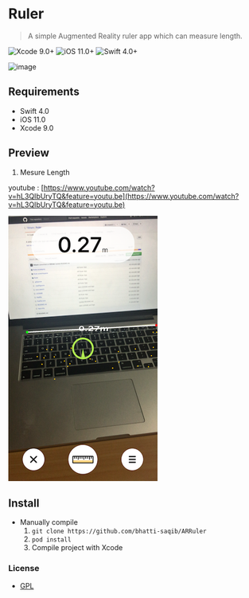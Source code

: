 # Ruler
> A simple Augmented Reality ruler app which can measure length.

![Xcode 9.0+](https://img.shields.io/badge/Xcode-9.0%2B-blue.svg)
![iOS 11.0+](https://img.shields.io/badge/iOS-11.0%2B-blue.svg)
![Swift 4.0+](https://img.shields.io/badge/Swift-4.0%2B-orange.svg)

![image](https://user-images.githubusercontent.com/6277495/50575283-7dd93600-0e15-11e9-8cf1-6de0d81ad292.png)

## Requirements

- Swift 4.0
- iOS 11.0
- Xcode 9.0


## Preview

1. Mesure Length 

youtube : [https://www.youtube.com/watch?v=hL3QIbUryTQ&feature=youtu.be](https://www.youtube.com/watch?v=hL3QIbUryTQ&feature=youtu.be)

![](demo_length.png) 


## Install

- Manually compile
  1.  `git clone https://github.com/bhatti-saqib/ARRuler `
  2. `pod install`
  3. Compile project with Xcode

### License

- [GPL](https://www.gnu.org/licenses/gpl-3.0.en.html)
